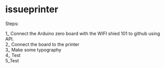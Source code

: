 # issueprinter

Steps:

1_  Connect the Arduino zero board with the WIFI shied 101 to github using API. <br/>
2_  Connect the board to the printer<br/>
3_  Make some typography <br/>
4_ Test<br/>
5_Test
